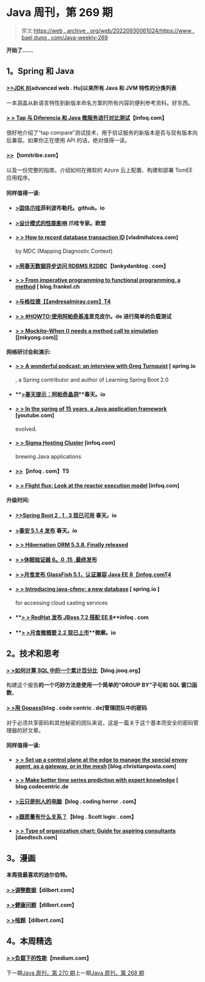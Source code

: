 # Java 周刊，第 269 期

> 原文:[https://web . archive . org/web/20220930061024/https://www . bael dung . com/Java-weekly-269](https://web.archive.org/web/20220930061024/https://www.baeldung.com/java-weekly-269)

**开始了……**

## **1。Spring 和 Java**

#### **[>>JDK 8](https://web.archive.org/web/20220628084723/https://advancedweb.hu/2019/02/19/post_java_8/)**[advanced web . Hu]以来所有 Java 和 JVM 特性的分类列表

一本涵盖从新语言特性到新版本命名方案的所有内容的便利参考资料。好东西。

#### **[> > Tap 与 Diferencia 和 Java 微服务进行对比测试](https://web.archive.org/web/20220628084723/https://www.infoq.com/articles/tap-compare-diferencia?utm_campaign=infoq_content&utm_source=infoq&utm_medium=feed&utm_term=Java)**【infoq.com】

很好地介绍了“tap compare”测试技术，用于验证服务的新版本是否与现有版本向后兼容。如果你正在使用 API 的话，绝对值得一读。

#### **[>>](https://web.archive.org/web/20220628084723/https://www.tomitribe.com/blog/tomee-on-azure-cloud/)**【tomitribe.com】

以及一份完整的指南，介绍如何在微软的 Azure 云上配置、构建和部署 TomEE 应用程序。

#### **同样值得一读:**

*   #### [**>固体爪哇**](https://web.archive.org/web/20220628084723/https://filippobuletto.github.io/solid-java/)菲利波布勒托。github。io

*   #### [**>设计模式的性能影响**](https://web.archive.org/web/20220628084723/https://www.javaspecialists.eu/archive/Issue267.html) 爪哇专家。欧盟

*   #### **[> > How to record database transaction ID](https://web.archive.org/web/20220628084723/https://vladmihalcea.com/log-database-transaction-id-mdc-logging/)** [vladmihalcea.com]

    by MDC (Mapping Diagnostic Context)
*   #### [**>用春天数据异步访问 RDBMS R2DBC**](https://web.archive.org/web/20220628084723/https://lankydanblog.com/2019/02/16/asynchronous-rdbms-access-with-spring-data-r2dbc/)【lankydanblog . com】

*   #### **[> > From imperative programming to functional programming, a method](https://web.archive.org/web/20220628084723/https://blog.frankel.ch/imperative-functional-programming/2/)** [ blog.frankel.ch

*   #### [**>与格拉德**【【andresalmiray.com】T4](https://web.archive.org/web/20220628084723/http://andresalmiray.com/building-thinwars-with-gradle/)

*   #### [**> > #HOWTO:使用阿帕奇基准**](https://web.archive.org/web/20220628084723/https://rieckpil.de/howto-simple-load-testing-with-apache-benchmark/)里克皮尔。de 进行简单的负载测试

*   #### **[> > Mockito–When () needs a method call to simulation](https://web.archive.org/web/20220628084723/https://mkyong.com/spring-boot/mockito-when-requires-an-argument-which-has-to-be-a-method-call-on-a-mock/)** [[mkyong.com]]

**网络研讨会和演示:**

*   #### [**> > A wonderful podcast: an interview with Greg Turnquist**](https://web.archive.org/web/20220628084723/https://spring.io/blog/2019/02/15/a-bootiful-podcast-an-interview-with-spring-contributor-and-learning-spring-boot-2-0-author-greg-turnquist) [ spring.io

    , a Spring contributor and author of Learning Spring Boot 2.0
*   #### **[>春天提示：阿帕奇晶洞](https://web.archive.org/web/20220628084723/https://spring.io/blog/2019/02/13/spring-tips-apache-geode)**春天。io

*   #### **[> > In the spring of 15 years, a Java application framework](https://web.archive.org/web/20220628084723/https://www.youtube.com/watch?v=Tx6hBQQH3eI&feature=youtu.be&list=PLEx5khR4g7PJW7u0GKxRPIQddtu69boT3)** [youtube.com]

    evolved.
*   #### **[> > Sigma Hosting Cluster](https://web.archive.org/web/20220628084723/https://www.infoq.com/presentations/java-sigma-clusters?utm_campaign=infoq_content&utm_source=infoq&utm_medium=feed&utm_term=Java)** [infoq.com]

    brewing Java applications
*   #### **[>>](https://web.archive.org/web/20220628084723/https://www.infoq.com/presentations/scalability-performance-benchmark?utm_campaign=infoq_content&utm_source=infoq&utm_medium=feed&utm_term=Java)**【infoq . com】T5

*   #### **[> > Flight flux: Look at the reactor execution model](https://web.archive.org/web/20220628084723/https://www.infoq.com/presentations/reactor-execution-model?utm_campaign=infoq_content&utm_source=infoq&utm_medium=feed&utm_term=Java)** [infoq.com]

#### **升级时间:**

*   #### **[>>Spring Boot 2 . 1 . 3 现已可用](https://web.archive.org/web/20220628084723/https://spring.io/blog/2019/02/15/spring-boot-2-1-3-available-now)** 春天。io

*   #### **[>春安 5.1.4 发布](https://web.archive.org/web/20220628084723/https://spring.io/blog/2019/02/14/spring-security-5-1-4-released)** 春天。io

*   #### [**> > Hibernation ORM 5.3.8\. Finally released**](https://web.archive.org/web/20220628084723/http://in.relation.to/2019/02/19/hibernate-orm-538-final-out/)

*   #### **[> >休眠验证器 6。0 .15 .最终发布](https://web.archive.org/web/20220628084723/http://in.relation.to/2019/02/18/hibernate-validator-6015-final-out/)**

*   #### [**> >月食发布 GlassFish 5.1，认证兼容 Java EE 8**【infoq.comT4](https://web.archive.org/web/20220628084723/https://www.infoq.com/news/2019/02/eclipse-releases-glassfish-5.1?utm_campaign=infoq_content&utm_source=infoq&utm_medium=feed&utm_term=Java)

*   #### **[> > Introducing java-cfenv: a new database](https://web.archive.org/web/20220628084723/https://spring.io/blog/2019/02/15/introducing-java-cfenv-a-new-library-for-accessing-cloud-foundry-services)** [ spring.io ]

    for accessing cloud casting services
*   #### **[> > RedHat 发布 JBoss 7.2 搭配 EE 8](https://web.archive.org/web/20220628084723/https://www.infoq.com/news/2019/02/redhat-jboss-ee8?utm_campaign=infoq_content&utm_source=infoq&utm_medium=feed&utm_term=Java)**infoq . com

*   #### **[> >月食微概要 2.2 现已上市](https://web.archive.org/web/20220628084723/https://microprofile.io/2019/02/12/eclipse-microprofile-2-2-is-now-available/)**微廓。io

## **2。技术和思考**

#### **[> >如何计算 SQL 中的一个累计百分比](https://web.archive.org/web/20220628084723/https://blog.jooq.org/2019/02/14/how-to-calculate-a-cumulative-percentage-in-sql/)**【blog.jooq.org】

构建这个报告**的一个巧妙方法是使用一个简单的“GROUP BY”子句和 SQL 窗口函数**。

#### **[> >用 Gopass](https://web.archive.org/web/20220628084723/https://blog.codecentric.de/en/2019/02/manage-team-passwords-gopass/)**[blog . code centric . de]管理团队中的密码

对于必须共享密码和其他秘密的团队来说，这是一篇关于这个基本而安全的密码管理器的好文章。

#### **同样值得一读:**

*   #### **[> > Set up a control plane at the edge to manage the special envoy agent, as a gateway, or in the mesh](https://web.archive.org/web/20220628084723/https://blog.christianposta.com/envoy/guidance-for-building-a-control-plane-to-manage-envoy-proxy-based-infrastructure/)** [blog.christianposta.com]

*   #### **[> > Make better time series prediction with expert knowledge](https://web.archive.org/web/20220628084723/https://blog.codecentric.de/en/2019/02/forecasts-machine-learning-facebook-prophet-maximum-entropy/)** [ blog.codecentric.de

*   #### **[>云只是别人的电脑](https://web.archive.org/web/20220628084723/https://blog.codinghorror.com/the-cloud-is-just-someone-elses-computer/)**【blog . coding horror . com】

*   #### **[>跟质量有什么关系？](https://web.archive.org/web/20220628084723/https://blog.scottlogic.com/2019/02/15/what-s-quality-got-to-do-with-it.html)**【blog . Scott logic . com】

*   #### [**> > Type of organization chart: Guide for aspiring consultants**](https://web.archive.org/web/20220628084723/https://daedtech.com/org-chart-types-a-guide-for-the-aspiring-consultant/) [daedtech.com]

## **3。漫画**

#### 本周我最喜欢的迪尔伯特。

#### **[> >调整数据](https://web.archive.org/web/20220628084723/https://dilbert.com/strip/2019-02-20)**【dilbert.com】

#### **[> >健康问题](https://web.archive.org/web/20220628084723/https://dilbert.com/strip/2019-02-18)**【dilbert.com】

#### **[> >哑题](https://web.archive.org/web/20220628084723/https://dilbert.com/strip/2019-02-16)**【dilbert.com】

## **4。本周精选**

#### **[> >负载下的性能](https://web.archive.org/web/20220628084723/https://medium.com/@NetflixTechBlog/performance-under-load-3e6fa9a60581)**【medium.com】

下一期[Java 周刊，第 270 期](/web/20220628084723/https://www.baeldung.com/java-weekly-270)上一期[Java 周刊，第 268 期](/web/20220628084723/https://www.baeldung.com/java-weekly-268)